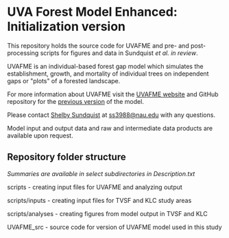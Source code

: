 # UVA Forest Model Enhanced: Initialization version
This repository holds the source code for UVAFME and pre- and post-processing scripts for figures and data in Sundquist _et al. in review_. 

UVAFME is an individual-based forest gap model which simulates the establishment, growth, and mortality of individual trees on independent gaps or "plots" of a forested landscape.

For more information about UVAFME visit the [UVAFME website](https://uvafme.github.io/) and GitHub repository for the [previous version](https://github.com/UVAFME/UVAFME_model/) of the model.

Please contact [Shelby Sundquist](https://orcid.org/0000-0001-5379-0008) at ss3988@nau.edu with any questions. 

Model input and output data and raw and intermediate data products are available upon request. 

## Repository folder structure

_Summaries are available in select subdirectories in Description.txt_

scripts - creating input files for UVAFME and analyzing output

scripts/inputs - creating input files for TVSF and KLC study areas

scripts/analyses - creating figures from model output in TVSF and KLC

UVAFME_src - source code for version of UVAFME model used in this study
